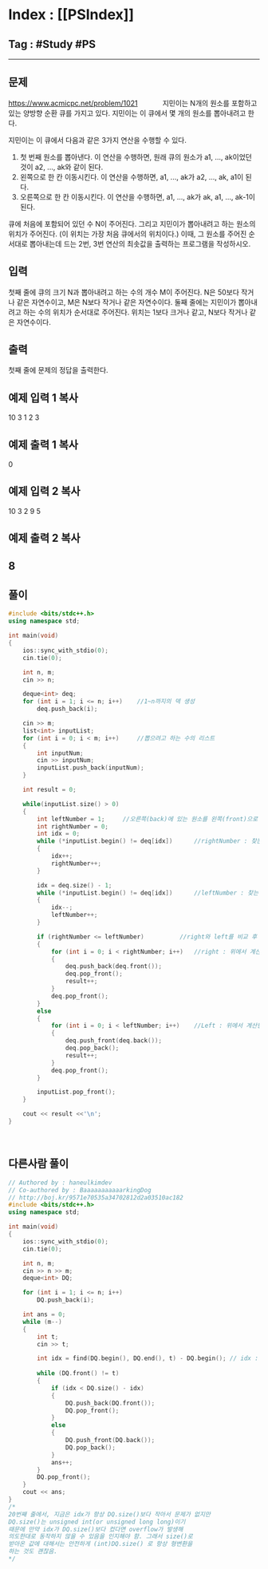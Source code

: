 # Index : [[PSIndex]]
## Tag : #Study #PS
---

## 문제
https://www.acmicpc.net/problem/1021
   
지민이는 N개의 원소를 포함하고 있는 양방향 순환 큐를 가지고 있다. 지민이는 이 큐에서 몇 개의 원소를 뽑아내려고 한다.

지민이는 이 큐에서 다음과 같은 3가지 연산을 수행할 수 있다.

1.  첫 번째 원소를 뽑아낸다. 이 연산을 수행하면, 원래 큐의 원소가 a1, ..., ak이었던 것이 a2, ..., ak와 같이 된다.
2.  왼쪽으로 한 칸 이동시킨다. 이 연산을 수행하면, a1, ..., ak가 a2, ..., ak, a1이 된다.
3.  오른쪽으로 한 칸 이동시킨다. 이 연산을 수행하면, a1, ..., ak가 ak, a1, ..., ak-1이 된다.

큐에 처음에 포함되어 있던 수 N이 주어진다. 그리고 지민이가 뽑아내려고 하는 원소의 위치가 주어진다. (이 위치는 가장 처음 큐에서의 위치이다.) 이때, 그 원소를 주어진 순서대로 뽑아내는데 드는 2번, 3번 연산의 최솟값을 출력하는 프로그램을 작성하시오.

## 입력

첫째 줄에 큐의 크기 N과 뽑아내려고 하는 수의 개수 M이 주어진다. N은 50보다 작거나 같은 자연수이고, M은 N보다 작거나 같은 자연수이다. 둘째 줄에는 지민이가 뽑아내려고 하는 수의 위치가 순서대로 주어진다. 위치는 1보다 크거나 같고, N보다 작거나 같은 자연수이다.

## 출력

첫째 줄에 문제의 정답을 출력한다.

## 예제 입력 1 복사

10 3
1 2 3

## 예제 출력 1 복사

0

## 예제 입력 2 복사

10 3
2 9 5

## 예제 출력 2 복사

8
   
---
## 풀이
```cpp
#include <bits/stdc++.h>
using namespace std;

int main(void) 
{
	ios::sync_with_stdio(0);
	cin.tie(0);

	int n, m;
	cin >> n;

	deque<int> deq;
	for (int i = 1; i <= n; i++)	//1~n까지의 덱 생성
		deq.push_back(i);

	cin >> m;
	list<int> inputList;
	for (int i = 0; i < m; i++)		//뽑으려고 하는 수의 리스트
	{
		int inputNum;
		cin >> inputNum;
		inputList.push_back(inputNum);
	}

	int result = 0;

	while(inputList.size() > 0)
	{
		int leftNumber = 1;		//오른쪽(back)에 있는 원소를 왼쪽(front)으로 보내려면 찾은거리 +1 을 해줘야됨
		int rightNumber = 0;
		int idx = 0;
		while (*inputList.begin() != deq[idx])		//rightNumber : 찾는 원소와 front의 거리
		{
			idx++;
			rightNumber++;
		}

		idx = deq.size() - 1;
		while (*inputList.begin() != deq[idx])		//leftNumber : 찾는 원소와 back의 거리
		{
			idx--;
			leftNumber++;
		}

		if (rightNumber <= leftNumber)			//right와 left를 비교 후 가까운 쪽으로 계산
		{
			for (int i = 0; i < rightNumber; i++)	//right : 위에서 계산한 거리만큼 왼쪽원소를 오른쪽으로 보냄
			{
				deq.push_back(deq.front());
				deq.pop_front();
				result++;
			}
			deq.pop_front();
		}
		else
		{
			for (int i = 0; i < leftNumber; i++)	//Left : 위에서 계산한 거리만큼 오른쪽 원소를 왼쪽으로 보냄
			{
				deq.push_front(deq.back());
				deq.pop_back();
				result++;
			}
			deq.pop_front();
		}

		inputList.pop_front();
	}

	cout << result <<'\n';
}
```
   
   
## 다른사람 풀이
```cpp
// Authored by : haneulkimdev
// Co-authored by : BaaaaaaaaaaarkingDog
// http://boj.kr/9571e70535a34702812d2a03510ac182
#include <bits/stdc++.h>
using namespace std;

int main(void) 
{
    ios::sync_with_stdio(0);
    cin.tie(0);

    int n, m;
    cin >> n >> m;
    deque<int> DQ;

    for (int i = 1; i <= n; i++)
        DQ.push_back(i);

    int ans = 0;
    while (m--)
    {
        int t;
        cin >> t;

        int idx = find(DQ.begin(), DQ.end(), t) - DQ.begin(); // idx : t가 있는 위치
        
        while (DQ.front() != t) 
        {
            if (idx < DQ.size() - idx) 
            {
                DQ.push_back(DQ.front());
                DQ.pop_front();
            }
            else 
            {
                DQ.push_front(DQ.back());
                DQ.pop_back();
            }
            ans++;
        }
        DQ.pop_front();
    }
    cout << ans;
}
/*
20번째 줄에서, 지금은 idx가 항상 DQ.size()보다 작아서 문제가 없지만
DQ.size()는 unsigned int(or unsigned long long)이기
때문에 만약 idx가 DQ.size()보다 컸다면 overflow가 발생해
의도한대로 동작하지 않을 수 있음을 인지해야 함. 그래서 size()로
받아온 값에 대해서는 안전하게 (int)DQ.size() 로 항상 형변환을
하는 것도 괜찮음.
*/
```